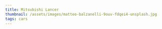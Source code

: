 ```yaml
---
title: Mitsubishi Lancer
thumbnail: /assets/images/matteo-balzanelli-9ouv-fdqei4-unsplash.jpg
tags: cars
---
```

